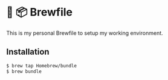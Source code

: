 # 🍺 📦 Brewfile

This is my personal Brewfile to setup my working environment.  

## Installation

```sh
$ brew tap Homebrew/bundle
$ brew bundle
```
